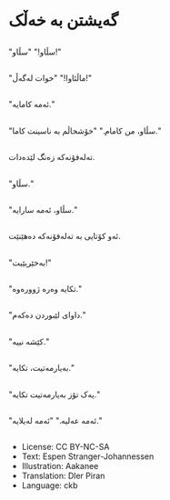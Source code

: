 # گه‌یشتن به‌ خه‌ڵک

##
"سڵاو!" "سڵاو!"

##
"ماڵئاوا!" "خوات لەگەڵ!"

##
"ئه‌مه‌ کامایه‌."

##
"سڵاو، من کامام." "خۆشحاڵم به‌ ناسینت کاما."

##
ته‌له‌فۆنه‌که‌ زه‌نگ لێده‌دات.

##
"سڵاو."

##
"سڵاو، ئەمە سارایە."

##
ئه‌و کۆتایی بە تەلەفۆنەکە دەھێنێت.

##
"به‌خێربێیت!"

##
"تکایه‌ وه‌ره‌ ژووره‌وه‌."

##
"داوای لێبوردن ده‌که‌م."

##
"کێشه‌ نییه‌."

##
"بەیارمەتیت، تکایە."

##
"یەک تۆز بەیارمەتیت تکایە."

##
"ئه‌مە عه‌لیه‌." "ئه‌مە له‌یلایه‌."

##
* License: CC BY-NC-SA
* Text: Espen Stranger-Johannessen
* Illustration: Aakanee
* Translation: Dler Piran
* Language: ckb
